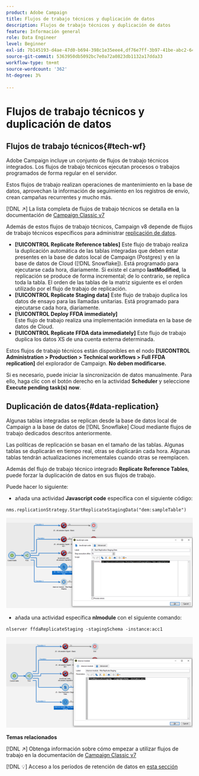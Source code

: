 ```yaml
---
product: Adobe Campaign
title: Flujos de trabajo técnicos y duplicación de datos
description: Flujos de trabajo técnicos y duplicación de datos
feature: Información general
role: Data Engineer
level: Beginner
exl-id: 7b145193-d4ae-47d0-b694-398c1e35eee4,df76e7ff-3b97-41be-abc2-640748680ff3
source-git-commit: 5363950db5092bc7e0a72a0823db1132a17dda33
workflow-type: tm+mt
source-wordcount: '362'
ht-degree: 3%

---
```


# Flujos de trabajo técnicos y duplicación de datos

## Flujos de trabajo técnicos{#tech-wf}

Adobe Campaign incluye un conjunto de flujos de trabajo técnicos integrados. Los flujos de trabajo técnicos ejecutan procesos o trabajos programados de forma regular en el servidor.

Estos flujos de trabajo realizan operaciones de mantenimiento en la base de datos, aprovechan la información de seguimiento en los registros de envío, crean campañas recurrentes y mucho más.

[!DNL :arrow_upper_right:] La lista completa de flujos de trabajo técnicos se detalla en la documentación de  [Campaign Classic v7](https://experienceleague.adobe.com/docs/campaign-classic/using/automating-with-workflows/advanced-management/about-technical-workflows.html)


Además de estos flujos de trabajo técnicos, Campaign v8 depende de flujos de trabajo técnicos específicos para administrar [replicación de datos](#data-replication).

* **[!UICONTROL Replicate Reference tables]**
Este flujo de trabajo realiza la duplicación automática de las tablas integradas que deben estar presentes en la base de datos local de Campaign (Postgres) y en la base de datos de Cloud ([!DNL Snowflake]). Está programado para ejecutarse cada hora, diariamente. Si existe el campo **lastModified**, la replicación se produce de forma incremental; de lo contrario, se replica toda la tabla. El orden de las tablas de la matriz siguiente es el orden utilizado por el flujo de trabajo de replicación.
* **[!UICONTROL Replicate Staging data]**
Este flujo de trabajo duplica los datos de ensayo para las llamadas unitarias. Está programado para ejecutarse cada hora, diariamente.
* **[!UICONTROL Deploy FFDA immediately]**\
   Este flujo de trabajo realiza una implementación inmediata en la base de datos de Cloud.
* **[!UICONTROL Replicate FFDA data immediately]**
Este flujo de trabajo duplica los datos XS de una cuenta externa determinada.

Estos flujos de trabajo técnicos están disponibles en el nodo **[!UICONTROL Administration > Production > Technical workflows > Full FFDA replication]** del explorador de Campaign. **No deben modificarse.**

Si es necesario, puede iniciar la sincronización de datos manualmente. Para ello, haga clic con el botón derecho en la actividad **Scheduler** y seleccione **Execute pending task(s) now**.

## Duplicación de datos{#data-replication}

Algunas tablas integradas se replican desde la base de datos local de Campaign a la base de datos de [!DNL Snowflake] Cloud mediante flujos de trabajo dedicados descritos anteriormente.

Las políticas de replicación se basan en el tamaño de las tablas. Algunas tablas se duplicarán en tiempo real, otras se duplicarán cada hora. Algunas tablas tendrán actualizaciones incrementales cuando otras se reemplacen.

Además del flujo de trabajo técnico integrado **Replicate Reference Tables**, puede forzar la duplicación de datos en sus flujos de trabajo.

Puede hacer lo siguiente:

* añada una actividad **Javascript code** específica con el siguiente código:

```
nms.replicationStrategy.StartReplicateStagingData("dem:sampleTable")
```

![](assets/jscode.png)


* añada una actividad específica **nlmodule** con el siguiente comando:

```
nlserver ffdaReplicateStaging -stagingSchema -instance:acc1
```

![](assets/nlmodule.png)

**Temas relacionados**

[!DNL :arrow_upper_right:] Obtenga información sobre cómo empezar a utilizar flujos de trabajo en la documentación de  [Campaign Classic v7](https://experienceleague.adobe.com/docs/campaign-classic/using/automating-with-workflows/introduction/about-workflows.html?lang=en#automating-with-workflows)

[!DNL :bulb:] Acceso a los períodos de retención de datos en  [esta sección](../dev/datamodel-best-practices.md#data-retention)
